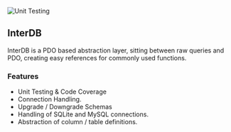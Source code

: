 ![Unit Testing](https://github.com/JoshPiper/PHP-InterDB/workflows/Unit%20Testing/badge.svg)

## InterDB
InterDB is a PDO based abstraction layer, sitting between raw queries and PDO,
creating easy references for commonly used functions.

### Features
- Unit Testing & Code Coverage
- Connection Handling.
- Upgrade / Downgrade Schemas
- Handling of SQLite and MySQL connections.
- Abstraction of column / table definitions.
